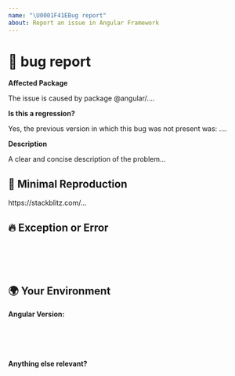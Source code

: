 ```yaml
---
name: "\U0001F41EBug report"
about: Report an issue in Angular Framework
---
```

<!--🔅🔅🔅🔅🔅🔅🔅🔅🔅🔅🔅🔅🔅🔅🔅🔅🔅🔅🔅🔅🔅🔅🔅🔅🔅🔅🔅🔅🔅🔅🔅

Oh hi there! 😄 

To expedite issue processing please search open and closed issues before submitting a new one.
Existing issues often contain information about workarounds, resolution, or progress updates.

🔅🔅🔅🔅🔅🔅🔅🔅🔅🔅🔅🔅🔅🔅🔅🔅🔅🔅🔅🔅🔅🔅🔅🔅🔅🔅🔅🔅🔅🔅🔅🔅🔅-->


# 🐞 bug report

**Affected Package**
<!-- Can you pin-point one or more @angular/* packages as the source of the bug? -->
<!-- ✍️edit: --> The issue is caused by package @angular/....


**Is this a regression?**

<!-- Did this behavior use to work in the previous version? -->
<!-- ✍️--> Yes, the previous version in which this bug was not present was: ....


**Description**

<!-- ✍️--> A clear and concise description of the problem...


## 🔬 Minimal Reproduction
<!--
Please create and share minimal reproduction of the issue starting with this template: https://stackblitz.com/fork/angular-issue-repro2
-->
<!-- ✍️--> https://stackblitz.com/...

<!--
If StackBlitz is not suitable for reproduction of your issue, please create a minimal GitHub repository with the reproduction of the issue. Share the link to the repo below along with, build and step-by-step instructions to reproduce the problem, as well as expected and actual behavior.
-->

## 🔥 Exception or Error
<pre><code>
<!-- If the issue is accompanied with an exception or an error, please share it below: -->
<!-- ✍️-->

</code></pre>


## 🌍  Your Environment

**Angular Version:**
<pre><code>
<!-- run `ng version` and paste output below -->
<!-- ✍️-->

</code></pre>

**Anything else relevant?**
<!-- ✍️Is this a browser specific issue? If so, please specify the browser and version. -->

<!-- ✍️Does any of these matter operating system, IDE, package manager, HTTP server, ...? Is so please mention it below. -->
